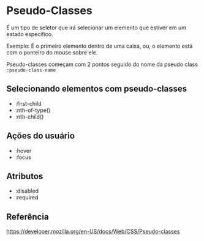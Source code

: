 # Pseudo-Classes

É um tipo de seletor que irá selecionar um elemento que estiver em um estado específico.

Exemplo: É o primeiro elemento dentro de uma caixa, ou, o elemento está com o ponteiro do mouse sobre ele.

Pseudo-classes começam com 2 pontos seguido do nome da pseudo class `:pseudo-class-name`

## Selecionando elementos com pseudo-classes

* :first-child
* :nth-of-type()
* :nth-child()

## Ações do usuário

* :hover
* :focus

## Atributos

* :disabled
* :required

## Referência
https://developer.mozilla.org/en-US/docs/Web/CSS/Pseudo-classes